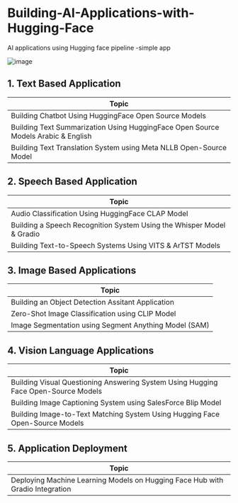 # Building-AI-Applications-with-Hugging-Face
AI applications using Hugging face pipeline -simple app

![image](https://github.com/user-attachments/assets/6e812cd7-bd8c-43bd-9cd1-d75de948f11c)



## 1. Text Based Application ##
|Topic|
|--------|
|Building Chatbot Using HuggingFace Open Source Models| 
|Building Text Summarization Using HuggingFace Open Source Models Arabic & English | 
|Building Text Translation System using Meta NLLB Open-Source Model| 



## 2. Speech Based Application ## 

|Topic|
|--------|
| Audio Classification Using HuggingFace CLAP Model |
|Building a Speech Recognition System Using the Whisper Model & Gradio  |
|Building Text-to-Speech Systems Using VITS & ArTST Models | 

## 3. Image Based Applications ## 
|Topic|
|--------|
|Building an Object Detection Assitant Application |
|Zero-Shot Image Classification using CLIP Model | 
|Image Segmentation using Segment Anything Model (SAM) | 

## 4. Vision Language Applications ##

|Topic|
|--------|
|Building Visual Questioning Answering System Using Hugging Face Open-Source Models |  
|Building Image Captioning System using SalesForce Blip Model |
|Building Image-to-Text Matching System Using Hugging Face Open-Source Models 


## 5. Application Deployment ##

|Topic|
|--------|
|Deploying Machine Learning Models on Hugging Face Hub with Gradio Integration |  


